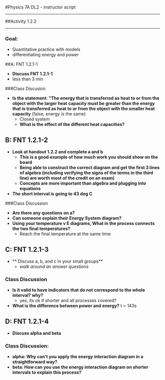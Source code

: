 #Physics 7A DL2 - instructor script

-----------------------

##Activity 1.2.2

-----------------------

### Goal:
* Quantitative practice with models
* differentiating energy and power


##A: FNT 1.2.1-1
* **Discuss FNT 1.2.1-1**
* less than 3 min

###Class Discusion
* **Is the statement: "The energy that is transferred as heat to or from the object with the larger
heat capacity must be greater than the energy that is transferred as heat to or from the object
with the smaller heat capacity** (false, energy is the same)
	* Closed system
	* **What is the effect of the different heat capacities?**

## B: FNT 1.2.1-2
* **Look at handout 1.2.2 and complete a and b**
	* **This is a good example of how much work you should show on the board**
	* **Being able to construct the correct diagram and get the first 3 lines of algebra
	(including verifying the signs of the terms in the third line) are worth most of the credit on an exam)**
	* **Concepts are more important than algebra and plugging into equations**
* **The short interval is going to 43 deg C**

###Class Discussion
* **Are there any questions on a?**
* **Can someone explain their Energy System diagram?**
* **Using your temperature v E diagrams, What in the process connects the two final temperatures?**
	* Reach the final temperature at the same time
## C: FNT 1.2.1-3
* ** Discuss a, b, and c in your small groups**
	* *walk around an answer questions*
### Class Discussion
* **Is it valid to have indicators that do not correspond to the whole interval? why?**
	* yes, its ok if shorter and all processes covered?
* **What is the difference between power and energy?**
	t = 143s

## D: FNT 1.2.1-4
* **Discuss alpha and beta**

### Class Discussion:
* **alpha: Why can't you apply the energy interaction diagram in a straightforward way?**
* **beta: How can you use the energy interaction diagram on shorter intervals to explain this process?**


##
